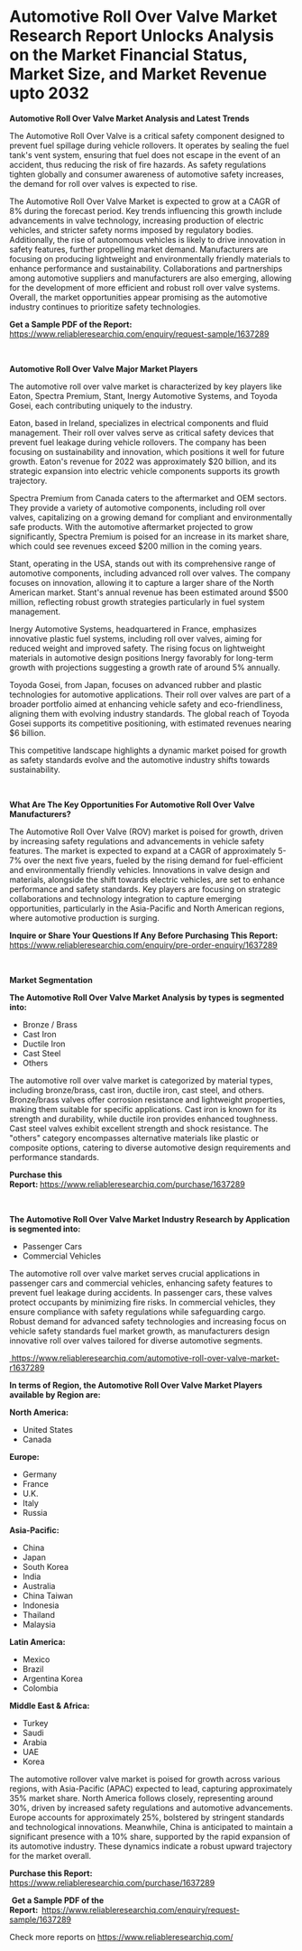 <p><h1>Automotive Roll Over Valve Market Research Report Unlocks Analysis on the Market Financial Status, Market Size, and Market Revenue upto 2032</h1></p><p><strong>Automotive Roll Over Valve Market Analysis and Latest Trends</strong></p>
<p><p>The Automotive Roll Over Valve is a critical safety component designed to prevent fuel spillage during vehicle rollovers. It operates by sealing the fuel tank's vent system, ensuring that fuel does not escape in the event of an accident, thus reducing the risk of fire hazards. As safety regulations tighten globally and consumer awareness of automotive safety increases, the demand for roll over valves is expected to rise. </p><p>The Automotive Roll Over Valve Market is expected to grow at a CAGR of 8% during the forecast period. Key trends influencing this growth include advancements in valve technology, increasing production of electric vehicles, and stricter safety norms imposed by regulatory bodies. Additionally, the rise of autonomous vehicles is likely to drive innovation in safety features, further propelling market demand. Manufacturers are focusing on producing lightweight and environmentally friendly materials to enhance performance and sustainability. Collaborations and partnerships among automotive suppliers and manufacturers are also emerging, allowing for the development of more efficient and robust roll over valve systems. Overall, the market opportunities appear promising as the automotive industry continues to prioritize safety technologies.</p></p>
<p><strong>Get a Sample PDF of the Report:&nbsp;</strong> <a href="https://www.reliableresearchiq.com/enquiry/request-sample/1637289?utm_campaign=2463&utm_medium=2&utm_source=Github&utm_content=ia&utm_term=23032025&utm_id=automotive-roll-over-valve">https://www.reliableresearchiq.com/enquiry/request-sample/1637289</a></p>
<p>&nbsp;</p>
<p><strong>Automotive Roll Over Valve Major Market Players</strong></p>
<p><p>The automotive roll over valve market is characterized by key players like Eaton, Spectra Premium, Stant, Inergy Automotive Systems, and Toyoda Gosei, each contributing uniquely to the industry.</p><p>Eaton, based in Ireland, specializes in electrical components and fluid management. Their roll over valves serve as critical safety devices that prevent fuel leakage during vehicle rollovers. The company has been focusing on sustainability and innovation, which positions it well for future growth. Eaton's revenue for 2022 was approximately $20 billion, and its strategic expansion into electric vehicle components supports its growth trajectory.</p><p>Spectra Premium from Canada caters to the aftermarket and OEM sectors. They provide a variety of automotive components, including roll over valves, capitalizing on a growing demand for compliant and environmentally safe products. With the automotive aftermarket projected to grow significantly, Spectra Premium is poised for an increase in its market share, which could see revenues exceed $200 million in the coming years.</p><p>Stant, operating in the USA, stands out with its comprehensive range of automotive components, including advanced roll over valves. The company focuses on innovation, allowing it to capture a larger share of the North American market. Stant's annual revenue has been estimated around $500 million, reflecting robust growth strategies particularly in fuel system management.</p><p>Inergy Automotive Systems, headquartered in France, emphasizes innovative plastic fuel systems, including roll over valves, aiming for reduced weight and improved safety. The rising focus on lightweight materials in automotive design positions Inergy favorably for long-term growth with projections suggesting a growth rate of around 5% annually.</p><p>Toyoda Gosei, from Japan, focuses on advanced rubber and plastic technologies for automotive applications. Their roll over valves are part of a broader portfolio aimed at enhancing vehicle safety and eco-friendliness, aligning them with evolving industry standards. The global reach of Toyoda Gosei supports its competitive positioning, with estimated revenues nearing $6 billion. </p><p>This competitive landscape highlights a dynamic market poised for growth as safety standards evolve and the automotive industry shifts towards sustainability.</p></p>
<p>&nbsp;</p>
<p><strong>What Are The Key Opportunities For Automotive Roll Over Valve Manufacturers?</strong></p>
<p><p>The Automotive Roll Over Valve (ROV) market is poised for growth, driven by increasing safety regulations and advancements in vehicle safety features. The market is expected to expand at a CAGR of approximately 5-7% over the next five years, fueled by the rising demand for fuel-efficient and environmentally friendly vehicles. Innovations in valve design and materials, alongside the shift towards electric vehicles, are set to enhance performance and safety standards. Key players are focusing on strategic collaborations and technology integration to capture emerging opportunities, particularly in the Asia-Pacific and North American regions, where automotive production is surging.</p></p>
<p><strong>Inquire or Share Your Questions If Any Before Purchasing This Report:</strong> <a href="https://www.reliableresearchiq.com/enquiry/pre-order-enquiry/1637289?utm_campaign=2463&utm_medium=2&utm_source=Github&utm_content=ia&utm_term=23032025&utm_id=automotive-roll-over-valve">https://www.reliableresearchiq.com/enquiry/pre-order-enquiry/1637289</a></p>
<p>&nbsp;</p>
<p><strong>Market Segmentation</strong></p>
<p><strong>The Automotive Roll Over Valve Market Analysis by types is segmented into:</strong></p>
<p><ul><li>Bronze / Brass</li><li>Cast Iron</li><li>Ductile Iron</li><li>Cast Steel</li><li>Others</li></ul></p>
<p><p>The automotive roll over valve market is categorized by material types, including bronze/brass, cast iron, ductile iron, cast steel, and others. Bronze/brass valves offer corrosion resistance and lightweight properties, making them suitable for specific applications. Cast iron is known for its strength and durability, while ductile iron provides enhanced toughness. Cast steel valves exhibit excellent strength and shock resistance. The "others" category encompasses alternative materials like plastic or composite options, catering to diverse automotive design requirements and performance standards.</p></p>
<p><strong>Purchase this Report:&nbsp;</strong><a href="https://www.reliableresearchiq.com/purchase/1637289?utm_campaign=2463&utm_medium=2&utm_source=Github&utm_content=ia&utm_term=23032025&utm_id=automotive-roll-over-valve">https://www.reliableresearchiq.com/purchase/1637289</a></p>
<p>&nbsp;</p>
<p><strong>The Automotive Roll Over Valve Market Industry Research by Application is segmented into:</strong></p>
<p><ul><li>Passenger Cars</li><li>Commercial Vehicles</li></ul></p>
<p><p>The automotive roll over valve market serves crucial applications in passenger cars and commercial vehicles, enhancing safety features to prevent fuel leakage during accidents. In passenger cars, these valves protect occupants by minimizing fire risks. In commercial vehicles, they ensure compliance with safety regulations while safeguarding cargo. Robust demand for advanced safety technologies and increasing focus on vehicle safety standards fuel market growth, as manufacturers design innovative roll over valves tailored for diverse automotive segments.</p></p>
<p><a href="https://www.reliableresearchiq.com/automotive-roll-over-valve-market-r1637289?utm_campaign=2463&utm_medium=2&utm_source=Github&utm_content=ia&utm_term=23032025&utm_id=automotive-roll-over-valve">&nbsp;https://www.reliableresearchiq.com/automotive-roll-over-valve-market-r1637289</a></p>
<p><strong>In terms of Region, the Automotive Roll Over Valve Market Players available by Region are:</strong></p>
<p>
    <p> <strong> North America: </strong>
        <ul>
            <li>United States</li>
            <li>Canada</li>
        </ul>
        </p> 
    <p> <strong> Europe: </strong>
        <ul>
            <li>Germany</li>
            <li>France</li>
            <li>U.K.</li>
            <li>Italy</li>
            <li>Russia</li>
        </ul>
        </p> 
    <p> <strong> Asia-Pacific: </strong>
        <ul>
            <li>China</li>
            <li>Japan</li>
            <li>South Korea</li>
            <li>India</li>
            <li>Australia</li>
            <li>China Taiwan</li>
            <li>Indonesia</li>
            <li>Thailand</li>
            <li>Malaysia</li>
        </ul>
        </p> 
    <p> <strong> Latin America: </strong>
        <ul>
            <li>Mexico</li>
            <li>Brazil</li>
            <li>Argentina Korea</li>
            <li>Colombia</li>
        </ul>
        </p> 
    <p> <strong> Middle East & Africa: </strong>
        <ul>
            <li>Turkey</li>
            <li>Saudi</li>
            <li>Arabia</li>
            <li>UAE</li>
            <li>Korea</li>
        </ul>
    </p>
    </p>
<p><p>The automotive rollover valve market is poised for growth across various regions, with Asia-Pacific (APAC) expected to lead, capturing approximately 35% market share. North America follows closely, representing around 30%, driven by increased safety regulations and automotive advancements. Europe accounts for approximately 25%, bolstered by stringent standards and technological innovations. Meanwhile, China is anticipated to maintain a significant presence with a 10% share, supported by the rapid expansion of its automotive industry. These dynamics indicate a robust upward trajectory for the market overall.</p></p>
<p><strong>Purchase this Report: </strong><a href="https://www.reliableresearchiq.com/purchase/1637289?utm_campaign=2463&utm_medium=2&utm_source=Github&utm_content=ia&utm_term=23032025&utm_id=automotive-roll-over-valve">https://www.reliableresearchiq.com/purchase/1637289</a></p>
<p>&nbsp;<strong>Get a Sample PDF of the Report:&nbsp;&nbsp;</strong><a href="https://www.reliableresearchiq.com/enquiry/request-sample/1637289?utm_campaign=2463&utm_medium=2&utm_source=Github&utm_content=ia&utm_term=23032025&utm_id=automotive-roll-over-valve">https://www.reliableresearchiq.com/enquiry/request-sample/1637289</a></p>
<p><strong></strong></p>
<p>Check more reports on <a href="https://www.reliableresearchiq.com/?utm_campaign=2463&utm_medium=2&utm_source=Github&utm_content=ia&utm_term=23032025&utm_id=automotive-roll-over-valve">https://www.reliableresearchiq.com/</a></p>